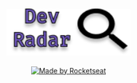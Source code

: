 <h4 align="center">
<img src="./images/dev-radar-logo.png" width="250px" /><br>

</h4>
<p align="center">
  <a href="http://rocketseat.com.br">
    <img alt="Made by Rocketseat" src="https://img.shields.io/badge/made%20by-Rocketseat-purple"/>
  </a>
</p>
